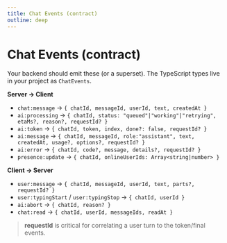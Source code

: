 ```yaml
---
title: Chat Events (contract)
outline: deep
---
```


# Chat Events (contract)

Your backend should emit these (or a superset). The TypeScript types live in your project as `ChatEvents`.

**Server → Client**

- `chat:message` → `{ chatId, messageId, userId, text, createdAt }`
- `ai:processing` → `{ chatId, status: "queued"|"working"|"retrying", etaMs?, reason?, requestId? }`
- `ai:token` → `{ chatId, token, index, done?: false, requestId? }`
- `ai:message` → `{ chatId, messageId, role:"assistant", text, createdAt, usage?, options?, requestId? }`
- `ai:error` → `{ chatId, code?, message, details?, requestId? }`
- `presence:update` → `{ chatId, onlineUserIds: Array<string|number> }`

**Client → Server**

- `user:message` → `{ chatId, messageId, userId, text, parts?, requestId? }`
- `user:typingStart` / `user:typingStop` → `{ chatId, userId }`
- `ai:abort` → `{ chatId, reason? }`
- `chat:read` → `{ chatId, userId, messageIds, readAt }`

> **requestId** is critical for correlating a user turn to the token/final events.
